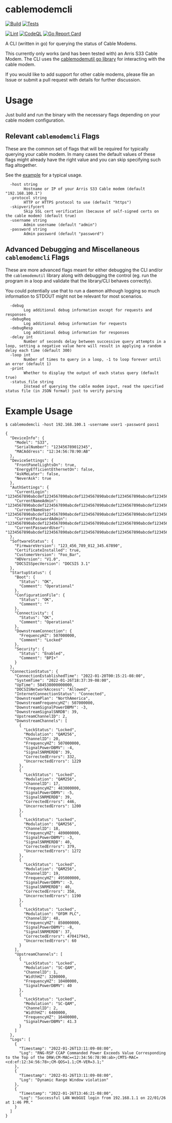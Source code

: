 # cablemodemcli

[![Build](https://github.com/Tuxdude/cablemodemcli/actions/workflows/build.yml/badge.svg)](https://github.com/Tuxdude/cablemodemcli/actions/workflows/build.yml) [![Tests](https://github.com/Tuxdude/cablemodemcli/actions/workflows/tests.yml/badge.svg)](https://github.com/Tuxdude/cablemodemcli/actions/workflows/tests.yml)

[![Lint](https://github.com/Tuxdude/cablemodemcli/actions/workflows/lint.yml/badge.svg)](https://github.com/Tuxdude/cablemodemcli/actions/workflows/lint.yml) [![CodeQL](https://github.com/Tuxdude/cablemodemcli/actions/workflows/codeql-analysis.yml/badge.svg)](https://github.com/Tuxdude/cablemodemcli/actions/workflows/codeql-analysis.yml) [![Go Report Card](https://goreportcard.com/badge/github.com/tuxdude/cablemodemcli)](https://goreportcard.com/report/github.com/tuxdude/cablemodemcli)

A CLI (written in go) for querying the status of Cable Modems.

This currently only works (and has been tested with) an Arris S33 Cable
Modem. The CLI uses the [cablemodemutil go library](https://github.com/Tuxdude/cablemodemutil)
for interacting with the cable modem.

If you would like to add support for other cable modems, please
file an Issue or submit a pull request with details for further discussion.

# Usage

Just build and run the binary with the necessary flags depending on your
cable modem configuration.

## Relevant `cablemodemcli` Flags

These are the common set of flags that will be required for typically
querying your cable modem. In many cases the default values of these
flags might already have the right value and you can skip specifying
such flag altogether.

See the [example](#example-usage) for a typical usage.

```
  -host string
        Hostname or IP of your Arris S33 Cable modem (default "192.168.100.1")
  -protocol string
        HTTP or HTTPS protocol to use (default "https")
  -skipverifycert
        Skip SSL cert verification (because of self-signed certs on the cable modem) (default true)
  -username string
        Admin username (default "admin")
  -password string
        Admin password (default "password")
```

## Advanced Debugging and Miscellaneous `cablemodemcli` Flags

These are more advanced flags meant for either debugging the CLI
and/or the `cablemodemutil` library along with debugging the
control (eg. run the program in a loop and validate that the
library/CLI behaves correctly).

You could potentially use that to run a daemon although logging
so much information to STDOUT might not be relevant for most
scenarios.

```
  -debug
        Log additional debug information except for requests and responses
  -debugReq
        Log additional debug information for requests
  -debugResp
        Log additional debug information for responses
  -delay int
        Number of seconds delay between successive query attempts in a loop, setting a negative value here will result in applying a random delay each time (default 300)
  -loop int
        Number of times to query in a loop, -1 to loop forever until an error (default 1)
  -print
        Whether to display the output of each status query (default true)
  -status_file string
        Instead of querying the cable modem input, read the specified status file (in JSON format) just to verify parsing
```

# Example Usage

```
$ cablemodemcli -host 192.168.100.1 -username user1 -password pass1

{
  "DeviceInfo": {
    "Model": "S33",
    "SerialNumber": "123456789012345",
    "MACAddress": "12:34:56:78:90:AB"
  },
  "DeviceSettings": {
    "FrontPanelLightsOn": true,
    "EnergyEfficientEthernetOn": false,
    "AskMeLater": false,
    "NeverAsk": true
  },
  "AuthSettings": {
    "CurrentLogin": "1234567890abcdef1234567890abcdef1234567890abcdef1234567890abcdef1234567890abcdef1234567890abcdef1234567890abcdef1234567890abcdef",
    "CurrentNameAdmin": "1234567890abcdef1234567890abcdef1234567890abcdef1234567890abcdef1234567890abcdef1234567890abcdef1234567890abcdef1234567890abcdef",
    "CurrentNameUser": "1234567890abcdef1234567890abcdef1234567890abcdef1234567890abcdef1234567890abcdef1234567890abcdef1234567890abcdef1234567890abcdef",
    "CurrentPasswordAdmin": "1234567890abcdef1234567890abcdef1234567890abcdef1234567890abcdef1234567890abcdef1234567890abcdef1234567890abcdef1234567890abcdef",
    "CurrentPasswordUser": "1234567890abcdef1234567890abcdef1234567890abcdef1234567890abcdef1234567890abcdef1234567890abcdef1234567890abcdef1234567890abcdef"
  },
  "SoftwareStatus": {
    "FirmwareVersion": "123_456_789_012_345.67890",
    "CertificateInstalled": true,
    "CustomerVersion": "Foo_Bar",
    "HDVersion": "V1.0",
    "DOCSISSpecVersion": "DOCSIS 3.1"
  },
  "StartupStatus": {
    "Boot": {
      "Status": "OK",
      "Comment": "Operational"
    },
    "ConfigurationFile": {
      "Status": "OK",
      "Comment": ""
    },
    "Connectivity": {
      "Status": "OK",
      "Comment": "Operational"
    },
    "DownstreamConnection": {
      "FrequencyHZ": 507000000,
      "Comment": "Locked"
    },
    "Security": {
      "Status": "Enabled",
      "Comment": "BPI+"
    }
  },
  "ConnectionStatus": {
    "ConnectionEstablishedTime": "2022-01-20T00:15:21-08:00",
    "SystemTime": "2022-01-26T18:37:39-08:00",
    "UpTime": 584538000000000,
    "DOCSISNetworkAccess": "Allowed",
    "InternetConnectionStatus": "Connected",
    "DownstreamPlan": "NorthAmerica",
    "DownstreamFrequencyHZ": 507000000,
    "DownstreamSignalPowerDBMV": -3,
    "DownstreamSignalSNRDB": 39,
    "UpstreamChannelID": 2,
    "DownstreamChannels": [
      {
        "LockStatus": "Locked",
        "Modulation": "QAM256",
        "ChannelID": 20,
        "FrequencyHZ": 507000000,
        "SignalPowerDBMV": -4,
        "SignalSNRMERDB": 39,
        "CorrectedErrors": 332,
        "UncorrectedErrors": 1229
      },
      {
        "LockStatus": "Locked",
        "Modulation": "QAM256",
        "ChannelID": 17,
        "FrequencyHZ": 483000000,
        "SignalPowerDBMV": -5,
        "SignalSNRMERDB": 39,
        "CorrectedErrors": 446,
        "UncorrectedErrors": 1200
      },
      {
        "LockStatus": "Locked",
        "Modulation": "QAM256",
        "ChannelID": 18,
        "FrequencyHZ": 489000000,
        "SignalPowerDBMV": -3,
        "SignalSNRMERDB": 40,
        "CorrectedErrors": 379,
        "UncorrectedErrors": 1272
      },
      {
        "LockStatus": "Locked",
        "Modulation": "QAM256",
        "ChannelID": 19,
        "FrequencyHZ": 495000000,
        "SignalPowerDBMV": -3,
        "SignalSNRMERDB": 40,
        "CorrectedErrors": 358,
        "UncorrectedErrors": 1190
      },
      {
        "LockStatus": "Locked",
        "Modulation": "OFDM PLC",
        "ChannelID": 48,
        "FrequencyHZ": 850000000,
        "SignalPowerDBMV": -8,
        "SignalSNRMERDB": 37,
        "CorrectedErrors": 470417943,
        "UncorrectedErrors": 60
      }
    ],
    "UpstreamChannels": [
      {
        "LockStatus": "Locked",
        "Modulation": "SC-QAM",
        "ChannelID": 1,
        "WidthHZ": 3200000,
        "FrequencyHZ": 10400000,
        "SignalPowerDBMV": 40
      },
      {
        "LockStatus": "Locked",
        "Modulation": "SC-QAM",
        "ChannelID": 2,
        "WidthHZ": 6400000,
        "FrequencyHZ": 16400000,
        "SignalPowerDBMV": 41.3
      }
    ]
  },
  "Logs": [
    {
      "Timestamp": "2022-01-26T13:11:09-08:00",
      "Log": "RNG-RSP CCAP Commanded Power Exceeds Value Corresponding to the Top of the DRW;CM-MAC=<12:34:56:78:90:ab>;CMTS-MAC=<cd:ef:12:34:56:78>;CM-QOS=1.1;CM-VER=3.1;"
    },
    {
      "Timestamp": "2022-01-26T13:11:09-08:00",
      "Log": "Dynamic Range Window violation"
    },
    {
      "Timestamp": "2022-01-26T13:46:21-08:00",
      "Log": "Successful LAN WebGUI login from 192.168.1.1 on 22/01/26 at 1:46 PM."
    }
  ]
}
```
